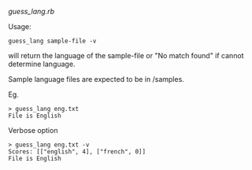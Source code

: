 _guess_lang.rb_

Usage:

    guess_lang sample-file -v

will return the language of the sample-file or "No match found" if cannot determine language.

Sample language files are expected to be in /samples.

Eg.

    > guess_lang eng.txt
    File is English

Verbose option

    > guess_lang eng.txt -v
    Scores: [["english", 4], ["french", 0]]
    File is English

